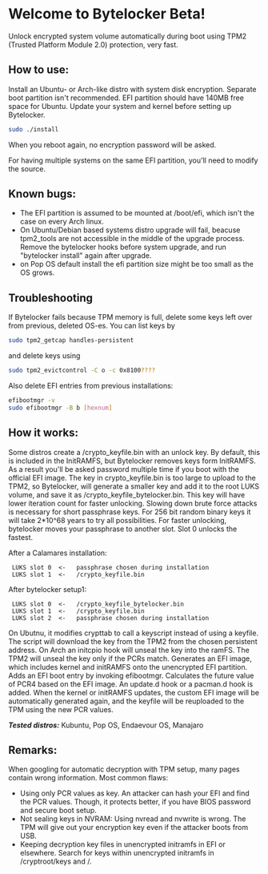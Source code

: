 # Welcome to Bytelocker Beta!

Unlock encrypted system volume automatically during boot using TPM2 (Trusted Platform Module 2.0) protection, very fast.

## How to use:

Install an Ubuntu- or Arch-like distro with system disk encryption. Separate boot partition isn't recommended.  EFI partition should have 140MB free space for Ubuntu.
Update your system and kernel before setting up Bytelocker.

```bash
sudo ./install   
```
When you reboot again, no encryption password will be asked. 

For having multiple systems on the same EFI partition, you'll need to modify the source.

## Known bugs:

- The EFI partition is assumed to be mounted at /boot/efi, which isn't the case on every Arch linux.
- On Ubuntu/Debian based systems distro upgrade will fail, beacuse tpm2_tools are not accessible in the middle of the upgrade process. Remove the bytelocker hooks before system upgrade, and run "bytelocker install" again after upgrade.
- on Pop OS default install the efi partition size might be too small as the OS grows.

## Troubleshooting

If Bytelocker fails because TPM memory is full, delete some keys left over from previous, deleted OS-es.
You can list keys by 
```bash
sudo tpm2_getcap handles-persistent
```
and delete keys using 
```bash
sudo tpm2_evictcontrol -C o -c 0x8100????
```

Also delete EFI entries from previous installations:
```bash
efibootmgr -v   
sudo efibootmgr -B b [hexnum]
```

## How it works:

Some distros create a /crypto_keyfile.bin with an unlock key. By default, this is included in the InitRAMFS, but Bytelocker removes keys form InitRAMFS. As a result you'll be asked password multiple time if you boot with the official EFI image.
The key in crypto_keyfile.bin is too large to upload to the TPM2, so Bytelocker, will generate a smaller key and add it to the root LUKS volume, and save it as /crypto_keyfile_bytelocker.bin. This key will have lower iteration count for faster unlocking. Slowing down brute force attacks is necessary for short passphrase keys. For 256 bit random binary keys it will take 2*10^68 years to try all possibilities.
For faster unlocking, bytelocker moves your passphrase to another slot. Slot 0 unlocks the fastest.

After a Calamares installation:
```
 LUKS slot 0  <-   passphrase chosen during installation
 LUKS slot 1  <-   /crypto_keyfile.bin
```

After bytelocker setup1:
```
 LUKS slot 0  <-   /crypto_keyfile_bytelocker.bin
 LUKS slot 1  <-   /crypto_keyfile.bin
 LUKS slot 2  <-   passphrase chosen during installation
 ```
 
On Ubutnu, it modifies crypttab to call a keyscript instead of using a keyfile. The script will download the key from the TPM2 from the chosen persistent address. 
On Arch an initcpio hook will unseal the key into the ramFS.
The TPM2 will unseal the key only if the PCRs match.
Generates an EFI image, which includes kernel and initRAMFS onto the unencrypted EFI partition.
Adds an EFI boot entry by invoking efibootmgr.
Calculates the future value of PCR4 based on the EFI image.
An update.d hook or a pacman.d hook is added. When the kernel or initRAMFS updates, the custom EFI image will be automatically generated again, and the keyfile will be reuploaded to the TPM using the new PCR values.

***Tested distros:*** Kubuntu, Pop OS, Endaevour OS, Manajaro

## Remarks:
When googling for automatic decryption with TPM setup, many pages contain wrong information. 
Most common flaws:
 - Using only PCR values as key. An attacker can hash your EFI and find the PCR values. Though, it protects better, if you have BIOS password and secure boot setup.
 - Not sealing keys in NVRAM: Using nvread and nvwrite is wrong. The TPM will give out your encryption key even if the attacker boots from USB. 
 - Keeping decryption key files in unencrypted initramfs in EFI or elsewhere. Search for keys within unencrypted initramfs in /cryptroot/keys  and  /.
